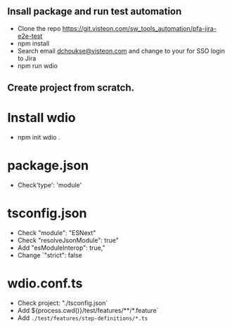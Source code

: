 ## Insall package and run test automation
- Clone the repo https://git.visteon.com/sw_tools_automation/pfa-jira-e2e-test
- npm install
- Search email dchoukse@visteon.com and change to your <emailId> for SSO login to Jira
- npm run wdio 


## Create project from scratch. 
# Install wdio
- npm init wdio .

# package.json
- Check'type': 'module'

# tsconfig.json
- Check "module": "ESNext"
- Check "resolveJsonModule": true" 
- Add "esModuleInterop": true," 
- Change `"strict": false

# wdio.conf.ts
- Check project: "./tsconfig.json`
- Add ${process.cwd()}/test/features/**/*.feature`
- Add `./test/features/step-definitions/*.ts`